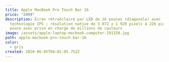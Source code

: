 ```yaml
---
title: Apple MacBook Pro Touch Bar 16
price: "2499"
description: Écran rétroéclairé par LED de 16 pouces (diagonale) avec
  technologie IPS ; résolution native de 3 072 x 1 920 pixels à 226 pixels par
  pouce avec prise en charge de millions de couleurs
image: /assets/apple-laptop-macbook-computer-191158.jpg
path: apple-macbook-pro-touch-bar-16
color:
  - gris
created: 2020-06-05T04:01:05.752Z
---
```

